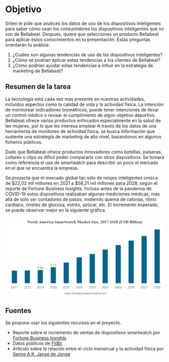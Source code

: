 # Objetivo

Sršen te pide que analices los datos de uso de los dispositivos inteligentes para saber cómo usan los consumidores los dispositivos inteligentes que no son de Bellabeat. 
Después, quiere que selecciones un producto Bellabeat para aplicar estos conocimientos en tu presentación. Estas preguntas orientarán tu análisis:

1.	¿Cuáles son algunas tendencias de uso de los dispositivos inteligentes?
2.	¿Cómo se podrían aplicar estas tendencias a los clientes de Bellabeat?
3.	¿Cómo podrían ayudar estas tendencias a influir en la estrategia de marketing de Bellabeat?

## Resumen de la tarea
La tecnología está cada vez más presente en nuestras actividades, incluidos aspectos como la calidad de vida y la actividad física. 
La intención de monitorear indicadiores biométricos, puede tener intenciones de llevar un control médico o revisar el cumplimiento de algún objetivo deportivo.
Bellabeat ofrece varios productos enfocados especialmente en la salud de las mujeres, por lo que les interesa emplear 
A través de los datos de una herramienta de monitoreo de actividad física, se busca información que sustente una estrategia de marketing de alto nivel, basandonos en algunos ficheros públicos.

Dado que Bellabeat ofrece productos innovadores como botellas, pulseras, collares o clips es difícil poder compararlo con otros dispositivos. Se tomará como referencia el uso de smartwatch para describir un poco el mercado en el que se encuentra la empresa.

Se proyecta que el mercado global tan sólo de relojes inteligentes crezca de $22,02 mil millones en 2021 a $58,21 mil millones para 2028, según el reporte de Fortune Business Insights. Incluso antes de la pandemia de COVID-19 estos dispositivos realizaban algunas mediciones médicas, más allá de sólo ser contadores de pasos, midiendo quema de calorías, ritmo cardiaco, niveles de glucosa, estrés, azúcar, etc. El incremento esperado, se puede observar mejor en la siguiente gráfica.

![imagen1](https://github.com/semilun4/Bellabeat-Google_Data_Analytics/blob/main/descarga.png)


## Fuentes
Se propone usar los siguientes recursos en el proyecto.
- Reporte sobre el incremento de ventas de dispositivos smartwatch por 
  [Fortune Business Insights](https://www.fortunebusinessinsights.com/smartwatch-market-106625)
- Datos públicos de [FitBit](https://www.kaggle.com/datasets/arashnic/fitbit)
- Artículo sobre la relación entre el ciclo menstrual y la actividad física por [Xanne A.K. Janse de Jonge](https://paulogentil.com/pdf/Effects%20of%20the%20menstrual%20cycle%20on%20exercise%20performance.pdf)

